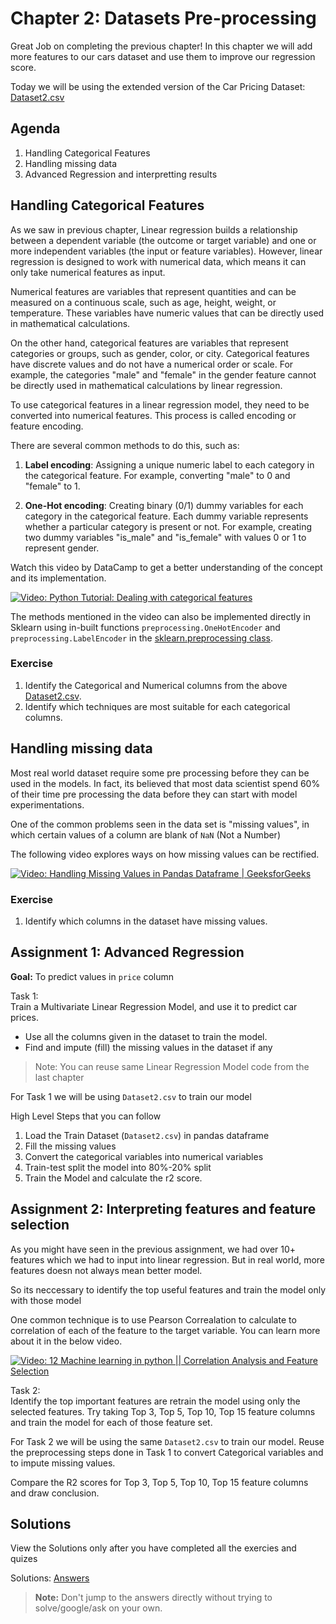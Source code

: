 # Chapter 2: Datasets Pre-processing

Great Job on completing the previous chapter! In this chapter we will add more features to our cars dataset and use them to improve our regression score.

Today we will be using the extended version of the Car Pricing Dataset: [Dataset2.csv](./Dataset2.csv)

## Agenda
1. Handling Categorical Features
2. Handling missing data
3. Advanced Regression and interpretting results

## Handling Categorical Features

As we saw in previous chapter, Linear regression builds a relationship between a dependent variable (the outcome or target variable) and one or more independent variables (the input or feature variables). However, linear regression is designed to work with numerical data, which means it can only take numerical features as input.

Numerical features are variables that represent quantities and can be measured on a continuous scale, such as age, height, weight, or temperature. These variables have numeric values that can be directly used in mathematical calculations.

On the other hand, categorical features are variables that represent categories or groups, such as gender, color, or city. Categorical features have discrete values and do not have a numerical order or scale. For example, the categories "male" and "female" in the gender feature cannot be directly used in mathematical calculations by linear regression.

To use categorical features in a linear regression model, they need to be converted into numerical features. This process is called encoding or feature encoding. 

There are several common methods to do this, such as:

1. **Label encoding**: Assigning a unique numeric label to each category in the categorical feature. For example, converting "male" to 0 and "female" to 1.

2. **One-Hot encoding**: Creating binary (0/1) dummy variables for each category in the categorical feature. Each dummy variable represents whether a particular category is present or not. For example, creating two dummy variables "is_male" and "is_female" with values 0 or 1 to represent gender.

Watch this video by DataCamp to get a better understanding of the concept and its implementation.

[![Video: Python Tutorial: Dealing with categorical features](https://img.youtube.com/vi/WXHLLO4FnZs/0.jpg)](https://www.youtube.com/watch?v=WXHLLO4FnZs "Python Tutorial: Dealing with categorical features")

The methods mentioned in the video can also be implemented directly in Sklearn using in-built functions `preprocessing.OneHotEncoder` and `preprocessing.LabelEncoder` in the [sklearn.preprocessing class](https://scikit-learn.org/stable/modules/classes.html#module-sklearn.preprocessing).

### Exercise

1. Identify the Categorical and Numerical columns from the above [Dataset2.csv](./Dataset2.csv).
2. Identify which techniques are most suitable for each categorical columns.

## Handling missing data

Most real world dataset require some pre processing before they can be used in the models. In fact, its believed that most data scientist spend 60% of their time pre processing the data before they can start with model experimentations.

One of the common problems seen in the data set is "missing values", in which certain values of a column are blank of `NaN` (Not a Number)

The following video explores ways on how missing values can be rectified.

[![Video: Handling Missing Values in Pandas Dataframe | GeeksforGeeks](https://img.youtube.com/vi/uDr67HBIPz8/0.jpg)](https://www.youtube.com/watch?v=uDr67HBIPz8 "Handling Missing Values in Pandas Dataframe | GeeksforGeeks")

### Exercise
1. Identify which columns in the dataset have missing values.

## Assignment 1: Advanced Regression 

**Goal:** To predict values in `price` column

Task 1:\
Train a Multivariate Linear Regression Model, and use it to predict car prices. 
- Use all the columns given in the dataset to train the model.
- Find and impute (fill) the missing values in the dataset if any

> Note: You can reuse same Linear Regression Model code from the last chapter 

For Task 1 we will be using `Dataset2.csv` to train our model

High Level Steps that you can follow
1. Load the Train Dataset (`Dataset2.csv`) in pandas dataframe
2. Fill the missing values
3. Convert the categorical variables into numerical variables
4. Train-test split the model into 80%-20% split
5. Train the Model and calculate the r2 score.

## Assignment 2: Interpreting features and feature selection

As you might have seen in the previous assignment, we had over 10+ features which we had to input into linear regression. But in real world, more features doesn not always mean better model.

So its neccessary to identify the top useful features and train the model only with those model

One common technique is to use Pearson Correalation to calculate to correlation of each of the feature to the target variable. You can learn more about it in the below video.

[![Video: 12 Machine learning in python || Correlation Analysis and Feature Selection](https://img.youtube.com/vi/BCuIq206lrA/0.jpg)](https://www.youtube.com/watch?v=BCuIq206lrA "12 Machine learning in python || Correlation Analysis and Feature Selection")

Task 2:\
Identify the top important features are retrain the model using only the selected features. Try taking Top 3, Top 5, Top 10, Top 15 feature columns and train the model for each of those feature set.

For Task 2 we will be using the same `Dataset2.csv` to train our model. Reuse the preprocessing steps done in Task 1 to convert Categorical variables and to impute missing values.

Compare the R2 scores for Top 3, Top 5, Top 10, Top 15 feature columns and draw conclusion.

## Solutions
View the Solutions only after you have completed all the exercies and quizes

Solutions: [Answers](./Answers.md) 
> **Note:** Don't jump to the answers directly without trying to solve/google/ask on your own.